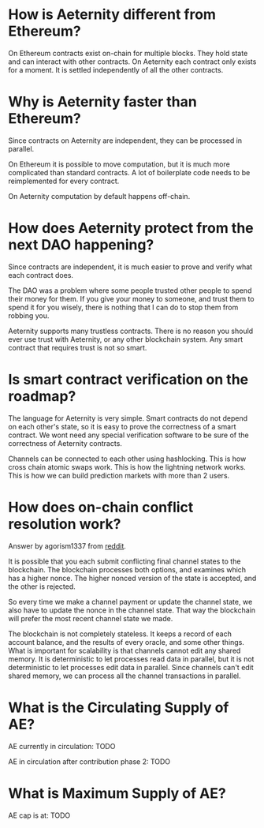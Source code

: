 # How is Aeternity different from Ethereum? #

On Ethereum contracts exist on-chain for multiple blocks. They hold state and can interact with other contracts.
On Aeternity each contract only exists for a moment. It is settled independently of all the other contracts.

# Why is Aeternity faster than Ethereum? #
Since contracts on Aeternity are independent, they can be processed in parallel.

On Ethereum it is possible to move computation, but it is much more complicated than standard contracts. A lot of boilerplate code needs to be reimplemented for every contract.

On Aeternity computation by default happens off-chain.

# How does Aeternity protect from the next DAO happening? #
Since contracts are independent, it is much easier to prove and verify what each contract does.

The DAO was a problem where some people trusted other people to spend their money for them.
If you give your money to someone, and trust them to spend it for you wisely, there is nothing that I can do to stop them from robbing you.

Aeternity supports many trustless contracts. There is no reason you should ever use trust with Aeternity, or any other blockchain system.
Any smart contract that requires trust is not so smart.

# Is smart contract verification on the roadmap? #

The language for Aeternity is very simple. Smart contracts do not depend on each other's state, so it is easy to prove the correctness of a smart contract.
We wont need any special verification software to be sure of the correctness of Aeternity contracts.

Channels can be connected to each other using hashlocking. This is how cross chain atomic swaps work. This is how the lightning network works. This is how we can build prediction markets with more than 2 users.

# How does on-chain conflict resolution work? #
Answer by agorism1337 from [reddit](https://www.reddit.com/r/Aeternity/comments/64x1u7/how_does_onchain_conflict_resolution_work/).

It is possible that you each submit conflicting final channel states to the blockchain. The blockchain processes both options, and examines which has a higher nonce. The higher nonced version of the state is accepted, and the other is rejected.

So every time we make a channel payment or update the channel state, we also have to update the nonce in the channel state. That way the blockchain will prefer the most recent channel state we made.

The blockchain is not completely stateless. It keeps a record of each account balance, and the results of every oracle, and some other things. What is important for scalability is that channels cannot edit any shared memory. It is deterministic to let processes read data in parallel, but it is not deterministic to let processes edit data in parallel. Since channels can't edit shared memory, we can process all the channel transactions in parallel.

# What is the Circulating Supply of AE? #
AE currently in circulation: TODO

AE in circulation after contribution phase 2: TODO

# What is Maximum Supply of AE? #
AE cap is at: TODO
